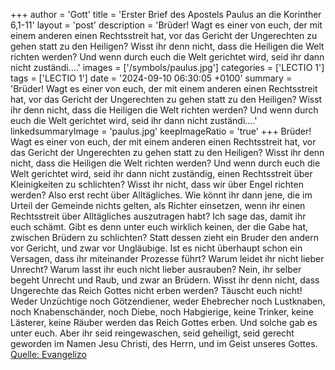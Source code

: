 +++
author = 'Gott'
title = 'Erster Brief des Apostels Paulus an die Korinther 6,1-11'
layout = 'post'
description = 'Brüder! Wagt es einer von euch, der mit einem anderen einen Rechtsstreit hat, vor das Gericht der Ungerechten zu gehen statt zu den Heiligen? Wisst ihr denn nicht, dass die Heiligen die Welt richten werden? Und wenn durch euch die Welt gerichtet wird, seid ihr dann nicht zuständi....'
images = ['/symbols/paulus.jpg']
categories = ['LECTIO 1']
tags = ['LECTIO 1']
date = '2024-09-10 06:30:05 +0100'
summary = 'Brüder! Wagt es einer von euch, der mit einem anderen einen Rechtsstreit hat, vor das Gericht der Ungerechten zu gehen statt zu den Heiligen? Wisst ihr denn nicht, dass die Heiligen die Welt richten werden? Und wenn durch euch die Welt gerichtet wird, seid ihr dann nicht zuständi....'
linkedsummaryImage = 'paulus.jpg'
keepImageRatio = 'true'
+++
Brüder! Wagt es einer von euch, der mit einem anderen einen Rechtsstreit hat, vor das Gericht der Ungerechten zu gehen statt zu den Heiligen?
Wisst ihr denn nicht, dass die Heiligen die Welt richten werden? Und wenn durch euch die Welt gerichtet wird, seid ihr dann nicht zuständig, einen Rechtsstreit über Kleinigkeiten zu schlichten?
Wisst ihr nicht, dass wir über Engel richten werden? Also erst recht über Alltägliches.<!--more-->
Wie könnt ihr dann jene, die im Urteil der Gemeinde nichts gelten, als Richter einsetzen, wenn ihr einen Rechtsstreit über Alltägliches auszutragen habt?
Ich sage das, damit ihr euch schämt. Gibt es denn unter euch wirklich keinen, der die Gabe hat, zwischen Brüdern zu schlichten?
Statt dessen zieht ein Bruder den andern vor Gericht, und zwar vor Ungläubige.
Ist es nicht überhaupt schon ein Versagen, dass ihr miteinander Prozesse führt? Warum leidet ihr nicht lieber Unrecht? Warum lasst ihr euch nicht lieber ausrauben?
Nein, ihr selber begeht Unrecht und Raub, und zwar an Brüdern.
Wisst ihr denn nicht, dass Ungerechte das Reich Gottes nicht erben werden? Täuscht euch nicht! Weder Unzüchtige noch Götzendiener, weder Ehebrecher noch Lustknaben, noch Knabenschänder,
noch Diebe, noch Habgierige, keine Trinker, keine Lästerer, keine Räuber werden das Reich Gottes erben.
Und solche gab es unter euch. Aber ihr seid reingewaschen, seid geheiligt, seid gerecht geworden im Namen Jesu Christi, des Herrn, und im Geist unseres Gottes.<br> [Quelle: Evangelizo](https://evangeliumtagfuertag.org/DE/gospel)